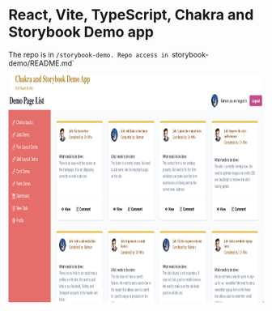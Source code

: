 # React, Vite, TypeScript, Chakra and Storybook Demo app
The repo is in `/storybook-demo. Repo access in `storybook-demo/README.md`

<div>
<img src="docs/assets/storybook-chakra-home.png" alt="home page of the storybook-chakra demo app"  height="450" width="auto/>
</div>

<div>
<video width="320" height="250" controls>
  <source src="docs/assets/chakra-react-demo.mov">
</video>
</div>
